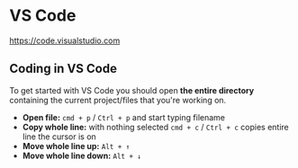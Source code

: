 # VS Code

https://code.visualstudio.com

## Coding in VS Code

To get started with VS Code you should open **the entire directory** containing the current project/files that you're working on.

- **Open file:** `cmd + p` / `Ctrl + p` and start typing filename
- **Copy whole line:** with nothing selected `cmd + c` / `Ctrl + c` copies entire line the cursor is on
- **Move whole line up:** `Alt + ↑`
- **Move whole line down:** `Alt + ↓`
